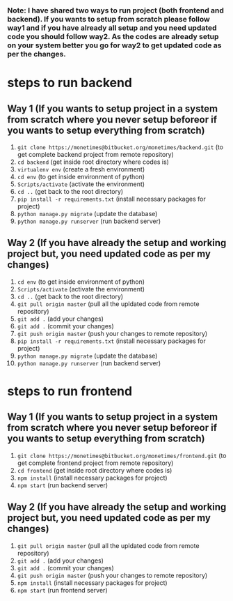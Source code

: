 ### Note: I have shared two ways to run project (both frontend and backend). If you wants to setup from scratch please follow way1 and if you have already all setup and you need updated code you should follow way2. As the codes are already setup on your system better you go for way2 to get updated code as per the changes.



# steps to run backend

## Way 1 (If you wants to setup project in a system from scratch where you never setup beforeor if you wants to setup everything from scratch)

1. `git clone https://monetimes@bitbucket.org/monetimes/backend.git` (to get complete backend project from remote repository)
2. `cd backend` (get inside root directory where codes is)
3. `virtualenv env` (create a fresh environment)
4. `cd env` (to get inside environment of python)
5. `Scripts/activate` (activate the environment)
6. `cd ..` (get back to the root directory)
7. `pip install -r requirements.txt` (install necessary packages for project)
8. `python manage.py migrate` (update the database)
9. `python manage.py runserver` (run backend server)

## Way 2 (If you have already the setup and working project but, you need updated code as per my changes)

1. `cd env` (to get inside environment of python)
2. `Scripts/activate` (activate the environment)
3. `cd ..` (get back to the root directory)
4. `git pull origin master` (pull all the upldated code from remote repository)
5. `git add .` (add your changes)
6. `git add .` (commit your changes)
7. `git push origin master` (push your changes to remote repository)
8. `pip install -r requirements.txt` (install necessary packages for project)
9. `python manage.py migrate` (update the database)
10. `python manage.py runserver` (run backend server)


# steps to run frontend

## Way 1 (If you wants to setup project in a system from scratch where you never setup beforeor if you wants to setup everything from scratch)

1. `git clone https://monetimes@bitbucket.org/monetimes/frontend.git` (to get complete frontend project from remote repository)
2. `cd frontend` (get inside root directory where codes is)
7. `npm install` (install necessary packages for project)
9. `npm start` (run backend server)

## Way 2 (If you have already the setup and working project but, you need updated code as per my changes)


1. `git pull origin master` (pull all the upldated code from remote repository)
2. `git add .` (add your changes)
3. `git add .` (commit your changes)
4. `git push origin master` (push your changes to remote repository)
5. `npm install`  (install necessary packages for project)
6. `npm start` (run frontend server)
